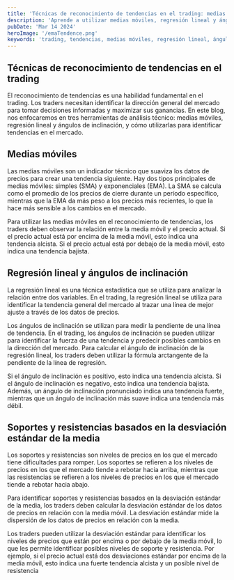 ```yaml
---
title: 'Técnicas de reconocimiento de tendencias en el trading: medias móviles, regresión lineal y ángulos de inclinación'
description: 'Aprende a utilizar medias móviles, regresión lineal y ángulos de inclinación para identificar tendencias en el mercado. Guía completa.'
pubDate: 'Mar 14 2024'
heroImage: '/emaTendence.png'
keywords: 'trading, tendencias, medias móviles, regresión lineal, ángulos de inclinación, soportes y resistencias, desviación estándar'
---
```


## Técnicas de reconocimiento de tendencias en el trading

El reconocimiento de tendencias es una habilidad fundamental en el trading. Los traders necesitan identificar la dirección general del mercado para tomar decisiones informadas y maximizar sus ganancias. En este blog, nos enfocaremos en tres herramientas de análisis técnico: medias móviles, regresión lineal y ángulos de inclinación, y cómo utilizarlas para identificar tendencias en el mercado.

## Medias móviles

Las medias móviles son un indicador técnico que suaviza los datos de precios para crear una tendencia siguiente. Hay dos tipos principales de medias móviles: simples (SMA) y exponenciales (EMA). La SMA se calcula como el promedio de los precios de cierre durante un período específico, mientras que la EMA da más peso a los precios más recientes, lo que la hace más sensible a los cambios en el mercado.

Para utilizar las medias móviles en el reconocimiento de tendencias, los traders deben observar la relación entre la media móvil y el precio actual. Si el precio actual está por encima de la media móvil, esto indica una tendencia alcista. Si el precio actual está por debajo de la media móvil, esto indica una tendencia bajista.

## Regresión lineal y ángulos de inclinación

La regresión lineal es una técnica estadística que se utiliza para analizar la relación entre dos variables. En el trading, la regresión lineal se utiliza para identificar la tendencia general del mercado al trazar una línea de mejor ajuste a través de los datos de precios.

Los ángulos de inclinación se utilizan para medir la pendiente de una línea de tendencia. En el trading, los ángulos de inclinación se pueden utilizar para identificar la fuerza de una tendencia y predecir posibles cambios en la dirección del mercado. Para calcular el ángulo de inclinación de la regresión lineal, los traders deben utilizar la fórmula arctangente de la pendiente de la línea de regresión.

Si el ángulo de inclinación es positivo, esto indica una tendencia alcista. Si el ángulo de inclinación es negativo, esto indica una tendencia bajista. Además, un ángulo de inclinación pronunciado indica una tendencia fuerte, mientras que un ángulo de inclinación más suave indica una tendencia más débil.

## Soportes y resistencias basados en la desviación estándar de la media

Los soportes y resistencias son niveles de precios en los que el mercado tiene dificultades para romper. Los soportes se refieren a los niveles de precios en los que el mercado tiende a rebotar hacia arriba, mientras que las resistencias se refieren a los niveles de precios en los que el mercado tiende a rebotar hacia abajo.

Para identificar soportes y resistencias basados en la desviación estándar de la media, los traders deben calcular la desviación estándar de los datos de precios en relación con la media móvil. La desviación estándar mide la dispersión de los datos de precios en relación con la media.

Los traders pueden utilizar la desviación estándar para identificar los niveles de precios que están por encima o por debajo de la media móvil, lo que les permite identificar posibles niveles de soporte y resistencia. Por ejemplo, si el precio actual está dos desviaciones estándar por encima de la media móvil, esto indica una fuerte tendencia alcista y un posible nivel de resistencia
